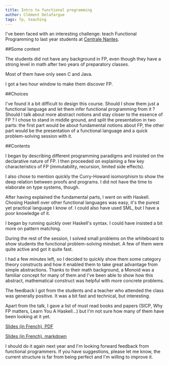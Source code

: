 ```yaml
---
title: Intro to functional programming
author: Clément Delafargue
tags: fp, teaching
---
```


I've been faced with an interesting challenge: teach Functional Programming
to last year students at [Centrale Nantes](http://www.ec-nantes.fr).

##Some context

The students did not have any background in FP, even though they have a strong
level in math after two years of preparatory classes.

Most of them have only seen C and Java.

I got a two hour window to make them discover FP.

##Choices

I've found it a bit difficult to design this course. Should I show them just a
functional language and let them infer functional programming from it ? Should
I talk about more abstract notions and stay closer to the essence of FP ?
I chose to stand in middle ground, and split the presentation in two parts:
the first part would be about fundamental notions about FP, the other part
would be the presentation of a functional language and a quick problem-solving
session with it.

##Contents

I began by describing different programming paradigms and insisted on the
declarative nature of FP. I then proceeded on explaining a few key
characteristics of FP (immutability, recursion, limited side effects).

I also chose to mention quickly the Curry-Howard isomorphism to show the deep
relation between proofs and programs. I did not have the time to elaborate on
type systems, though.

After having explained the fundamental parts, I went on with Haskell. Chosing
Haskell over other functional languages was easy, it's the purest yet
practical language I know of. I could also have used SML, but I have a poor
knowledge of it.

I began by running quickly over Haskell's syntax. I could have insisted a bit
more on pattern matching.

During the rest of the session, I solved small problems on the whiteboard to
show students the functional problem-solving mindset. A few of them were quite
active and got it quite fast.

I had a few minutes left, so I decided to quickly show them some category
theory constructs and how it enabled them to take great advantage from simple
abstractions. Thanks to their math background, a Monoid was a familiar concept
for many of them and I've been able to show how this abstract, mathematical
construct was helpful with more concrete problems.

The feedback I got from the students and a teacher who attended the class was
generally positive. It was a bit fast and technical, but interesting.

Apart from the talk, I gave a list of must read books and papers (SICP, Why FP
matters, Learn You A Haskell…) but I'm not sure how many of them have been
looking at it yet.

[Slides (in French), PDF](/files/intro_fp.pdf)

[Slides (in French), markdown](https://github.com/divarvel/gelol-exolang/blob/master/slides.md)

I should do it again next year and I'm looking forward feedback from
functional programmers. If you have suggestions, please let me know, the
current structure is far from being perfect and I'm willing to improve it.
